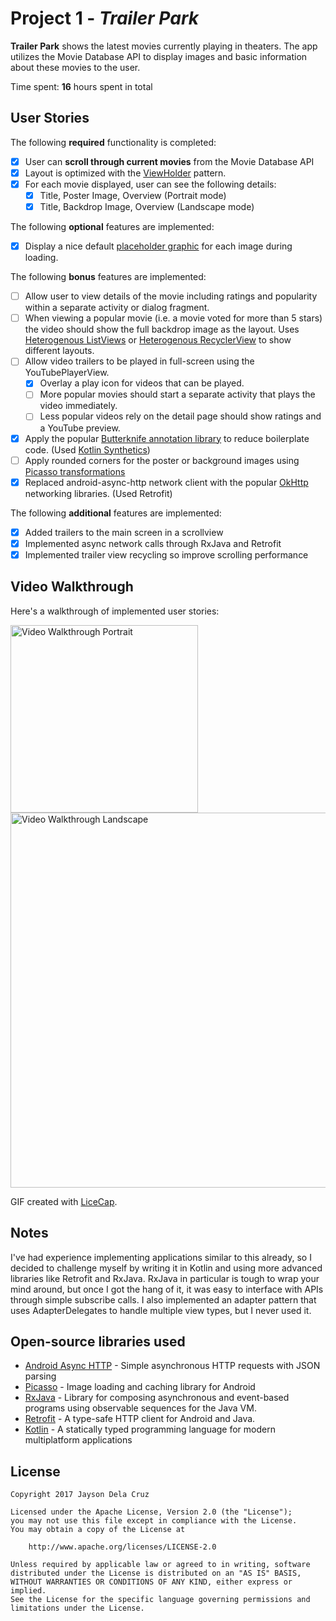 # Project 1 - *Trailer Park*

**Trailer Park** shows the latest movies currently playing in theaters. The app utilizes the Movie Database API to display images and basic information about these movies to the user.

Time spent: **16** hours spent in total

## User Stories

The following **required** functionality is completed:

* [X] User can **scroll through current movies** from the Movie Database API
* [X] Layout is optimized with the [ViewHolder](http://guides.codepath.com/android/Using-an-ArrayAdapter-with-ListView#improving-performance-with-the-viewholder-pattern) pattern.
* [X] For each movie displayed, user can see the following details:
  * [X] Title, Poster Image, Overview (Portrait mode)
  * [X] Title, Backdrop Image, Overview (Landscape mode)

The following **optional** features are implemented:

* [X] Display a nice default [placeholder graphic](http://guides.codepath.com/android/Displaying-Images-with-the-Picasso-Library#configuring-picasso) for each image during loading.

The following **bonus** features are implemented:

* [ ] Allow user to view details of the movie including ratings and popularity within a separate activity or dialog fragment.
* [ ] When viewing a popular movie (i.e. a movie voted for more than 5 stars) the video should show the full backdrop image as the layout.  Uses [Heterogenous ListViews](http://guides.codepath.com/android/Implementing-a-Heterogenous-ListView) or [Heterogenous RecyclerView](http://guides.codepath.com/android/Heterogenous-Layouts-inside-RecyclerView) to show different layouts.
* [ ] Allow video trailers to be played in full-screen using the YouTubePlayerView.
    * [X] Overlay a play icon for videos that can be played.
    * [ ] More popular movies should start a separate activity that plays the video immediately.
    * [ ] Less popular videos rely on the detail page should show ratings and a YouTube preview.
* [X] Apply the popular [Butterknife annotation library](http://guides.codepath.com/android/Reducing-View-Boilerplate-with-Butterknife) to reduce boilerplate code. (Used [Kotlin Synthetics](https://antonioleiva.com/kotlin-android-extensions/))
* [ ] Apply rounded corners for the poster or background images using [Picasso transformations](https://guides.codepath.com/android/Displaying-Images-with-the-Picasso-Library#other-transformations)
* [X] Replaced android-async-http network client with the popular [OkHttp](http://guides.codepath.com/android/Using-OkHttp) networking libraries. (Used Retrofit)

The following **additional** features are implemented:

* [X] Added trailers to the main screen in a scrollview
* [X] Implemented async network calls through RxJava and Retrofit
* [X] Implemented trailer view recycling so improve scrolling performance

## Video Walkthrough

Here's a walkthrough of implemented user stories:

<img src='https://thumbs.gfycat.com/UnimportantEnragedAmericanavocet-size_restricted.gif' title='Video Walkthrough Portrait' width='300' alt='Video Walkthrough Portrait' />

<img src='https://thumbs.gfycat.com/PoisedHealthyBlackpanther-size_restricted.gif' title='Video Walkthrough Landscape' width='600' alt='Video Walkthrough Landscape' />

GIF created with [LiceCap](http://www.cockos.com/licecap/).

## Notes

I've had experience implementing applications similar to this already, so I decided to challenge myself by writing it in Kotlin and using more advanced libraries like Retrofit and RxJava. RxJava in particular is tough to wrap your mind around, but once I got the hang of it, it was easy to interface with APIs through simple subscribe calls. I also implemented an adapter pattern that uses AdapterDelegates to handle multiple view types, but I never used it.

## Open-source libraries used

- [Android Async HTTP](https://github.com/loopj/android-async-http) - Simple asynchronous HTTP requests with JSON parsing
- [Picasso](http://square.github.io/picasso/) - Image loading and caching library for Android
- [RxJava](https://github.com/ReactiveX/RxJava) - Library for composing asynchronous and event-based programs using observable sequences for the Java VM.
- [Retrofit](http://square.github.io/retrofit/) - A type-safe HTTP client for Android and Java.
- [Kotlin](https://kotlinlang.org/) - A statically typed programming language for modern multiplatform applications

## License

    Copyright 2017 Jayson Dela Cruz

    Licensed under the Apache License, Version 2.0 (the "License");
    you may not use this file except in compliance with the License.
    You may obtain a copy of the License at

        http://www.apache.org/licenses/LICENSE-2.0

    Unless required by applicable law or agreed to in writing, software
    distributed under the License is distributed on an "AS IS" BASIS,
    WITHOUT WARRANTIES OR CONDITIONS OF ANY KIND, either express or implied.
    See the License for the specific language governing permissions and
    limitations under the License.
